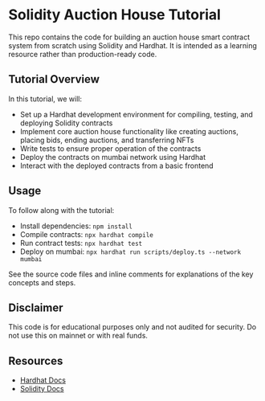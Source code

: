 
# Solidity Auction House Tutorial

This repo contains the code for building an auction house smart contract system from scratch using Solidity and Hardhat. It is intended as a learning resource rather than production-ready code.

## Tutorial Overview

In this tutorial, we will:

* Set up a Hardhat development environment for compiling, testing, and deploying Solidity contracts
* Implement core auction house functionality like creating auctions, placing bids, ending auctions, and transferring NFTs
* Write tests to ensure proper operation of the contracts
* Deploy the contracts on mumbai network using Hardhat
* Interact with the deployed contracts from a basic frontend

## Usage

To follow along with the tutorial:

* Install dependencies: `npm install`
* Compile contracts: `npx hardhat compile`
* Run contract tests: `npx hardhat test`
* Deploy on mumbai: `npx hardhat run scripts/deploy.ts --network mumbai`

See the source code files and inline comments for explanations of the key concepts and steps.

## Disclaimer

This code is for educational purposes only and not audited for security. Do not use this on mainnet or with real funds.

## Resources

* [Hardhat Docs](https://hardhat.org/getting-started/)
* [Solidity Docs](https://docs.soliditylang.org/en/v0.8.11/)
